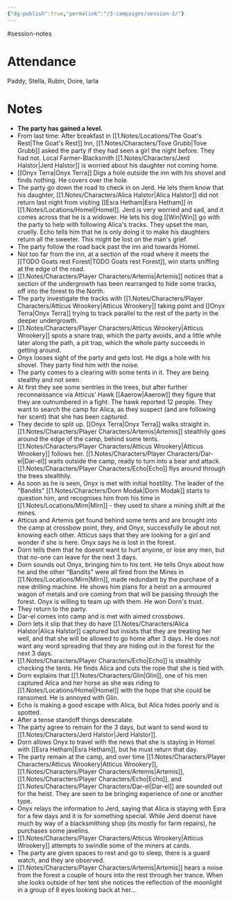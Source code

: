```yaml
---
{"dg-publish":true,"permalink":"/3-campaigns/session-2/"}
---
```


#session-notes
 
# Attendance
Paddy, Stella, Rubin, Doire, Iarla

# Notes

- **The party has gained a level.**
- From last time: After breakfast in [[1.Notes/Locations/The Goat's Rest\|The Goat's Rest]] Inn, [[1.Notes/Characters/Tove Grubb\|Tove Grubb]] asked the party if they had seen a girl the night before. They had not. Local Farmer-Blacksmith [[1.Notes/Characters/Jerd Halstor\|Jerd Halstor]] is worried about his daughter not coming home.
- [[Onyx Terra\|Onyx Terra]] Digs a hole outside the inn with his shovel and finds nothing. He covers over the hole.
- The party go down the road to check in on Jerd. He lets them know that his daughter, [[1.Notes/Characters/Alica Halstor\|Alica Halstor]] did not return last night from visiting [[Esra Hetham\|Esra Hetham]] in [[1.Notes/Locations/Homel\|Homel]]. Jerd is very worried and sad, and it comes across that he is a widower. He lets his dog [[Win\|Win]] go with the party to help with following Alica's tracks. They upset the man, cruelly. Echo tells him that he is only doing it to make his daughters return all the sweeter. This might be lost on the man's grief.
- The party follow the road back past the inn and towards Homel.
- Not too far from the inn, at a section of the road where it meets the [[TODO Goats rest Forest\|TODO Goats rest Forest]], win starts sniffing at the edge of the road. 
- [[1.Notes/Characters/Player Characters/Artemis\|Artemis]] notices that a section of the undergrowth has been rearranged to hide some tracks, off into the forest to the North.
- The party investigate the tracks with [[1.Notes/Characters/Player Characters/Atticus Wrookery\|Atticus Wrookery]] taking point and [[Onyx Terra\|Onyx Terra]] trying to track parallel to the rest of the party in the deeper undergrowth.
- [[1.Notes/Characters/Player Characters/Atticus Wrookery\|Atticus Wrookery]] spots a snare trap, which the party avoids, and a little while later along the path, a pit trap, which the whole party succeeds in getting around. 
- Onyx looses sight of the party and gets lost. He digs a hole with his shovel. They party find him with the noise.
- The party comes to a clearing with some tents in it. They are being stealthy and not seen.
- At first they see some sentries in the trees, but after further reconnaissance via Atticus' Hawk [[Aaerow\|Aaerow]] they figure that they are outnumbered in a fight. The hawk reported 12 people. They want to search the camp for Alica, as they suspect (and are following her scent) that she has been captured.
- They decide to split up. [[Onyx Terra\|Onyx Terra]] walks straight in. [[1.Notes/Characters/Player Characters/Artemis\|Artemis]] stealthily goes around the edge of the camp, behind some tents.  [[1.Notes/Characters/Player Characters/Atticus Wrookery\|Atticus Wrookery]] follows her. [[1.Notes/Characters/Player Characters/Dar-el\|Dar-el]] waits outside the camp, ready to turn into a bear and attack. [[1.Notes/Characters/Player Characters/Echo\|Echo]] flys around through the trees stealthily.
- As soon as he is seen, Onyx is met with initial hostility. The leader of the "Bandits" [[1.Notes/Characters/Dorn Modak\|Dorn Modak]] starts to question him, and recognises him from his time in [[1.Notes/Locations/Mirn\|Mirn]] - they used to share a mining shift at the mines.
- Atticus and Artemis get found behind some tents and are brought into the camp at crossbow point, they, and Onyx, successfully lie about not knowing each other. Atticus says that they are looking for a girl and wonder if she is here. Onyx says he is lost in the forest. 
- Dorn tells them that he doesnt want to hurt anyone, or lose any men, but that no-one can leave for the next 3 days.
- Dorn sounds out Onyx, bringing him to his tent. He tells Onyx about how he and the other "Bandits" were all fired from the Mines in [[1.Notes/Locations/Mirn\|Mirn]], made redundant by the purchase of a new drilling machine. He shows him plans for a heist on a armoured wagon of metals and ore coming from that will be passing through the forest. Onyx is willing to team up with them. He won Dorn's trust.
- They return to the party. 
- Dar-el comes into camp and is met with aimed crossbows.
- Dorn lets it slip that they do have [[1.Notes/Characters/Alica Halstor\|Alica Halstor]] captured but insists that they are treating her well, and that she will be allowed to go home after 3 days. He does not want any word spreading that they are hiding out in the forest for the next 3 days.
- [[1.Notes/Characters/Player Characters/Echo\|Echo]] is stealthily checking the tents. He finds Alica and cuts the rope that she is tied with.
- Dorn explains that [[1.Notes/Characters/Glin\|Glin]], one of his men captured Alica and her horse as she was riding to [[1.Notes/Locations/Homel\|Homel]] with the hope that she could be ransomed. He is annoyed with Glin.
- Echo is making a good escape with Alica, but Alica hides poorly and is spotted. 
- After a tense standoff things deescalate. 
- The party agree to remain for the 3 days, but want to send word to [[1.Notes/Characters/Jerd Halstor\|Jerd Halstor]].
- Dorn allows Onyx to travel with the news that she is staying in Homel with [[Esra Hetham\|Esra Hetham]], but he must return that day.
- The party remain at the camp, and over time [[1.Notes/Characters/Player Characters/Atticus Wrookery\|Atticus Wrookery]], [[1.Notes/Characters/Player Characters/Artemis\|Artemis]], [[1.Notes/Characters/Player Characters/Echo\|Echo]], and [[1.Notes/Characters/Player Characters/Dar-el\|Dar-el]] are sounded out for the heist. They are seen to be bringing experience of one or another type.
- Onyx relays the information to Jerd, saying that Alica is staying with Esra for a few days and it is for something special. While Jerd doenst have much by way of a blacksmithing shop (its mostly for farm repairs), he purchases some javelins.
- [[1.Notes/Characters/Player Characters/Atticus Wrookery\|Atticus Wrookery]] attempts to swindle some of the miners at cards.
- The party are given spaces to rest and go to sleep, there is a guard watch, and they are observed.
- [[1.Notes/Characters/Player Characters/Artemis\|Artemis]] hears a noise from the forest a couple of hours into the rest through her trance. When she looks outside of her tent she notices the reflection of the moonlight in a group of 8 eyes looking back at her... 
